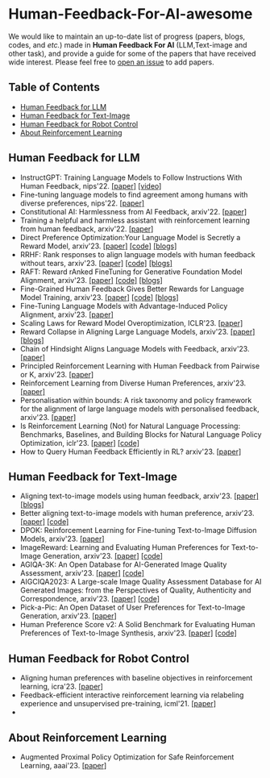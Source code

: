 # Human-Feedback-For-AI-awesome
We would like to maintain an up-to-date list of progress (papers, blogs, codes, and *etc.*) made in **Human Feedback For AI** (LLM,Text-image and other task), and provide a guide for some of the papers that have received wide interest.
Please feel free to [open an issue](Fhujinwu/Human-Feedback-For-LLM-awesome) to add papers.

## <a name="toc">Table of Contents</a>

- <a href="#human-feedback-LLM">Human Feedback for LLM</a>
- <a href="#human-feedback-Text-image">Human Feedback for Text-Image</a>
- <a href="#human-feedback-Robot-control">Human Feedback for Robot Control</a>
- <a href="#about-RL">About Reinforcement Learning</a>

## <a name="human-feedback-LLM">Human Feedback for LLM</a>
* InstructGPT: Training Language Models to Follow Instructions With Human Feedback, nips'22. [[paper]](https://proceedings.neurips.cc/paper_files/paper/2022/file/b1efde53be364a73914f58805a001731-Paper-Conference.pdf) [[video]](https://www.bilibili.com/video/BV1hd4y187CR/)
* Fine-tuning language models to find agreement among humans with diverse preferences, nips'22. [[paper]](https://proceedings.neurips.cc/paper_files/paper/2022/file/f978c8f3b5f399cae464e85f72e28503-Paper-Conference.pdf)
* Constitutional AI: Harmlessness from AI Feedback, arxiv'22. [[paper]](https://arxiv.org/pdf/2212.08073.pdf)
* Training a helpful and harmless assistant with reinforcement learning from human feedback, arxiv'22. [[paper]](https://arxiv.org/pdf/2204.05862.pdf)
* Direct Preference Optimization:Your Language Model is Secretly a Reward Model, arxiv'23. [[paper]](https://arxiv.org/pdf/2305.18290.pdf) [[code]](https://github.com/eric-mitchell/direct-preference-optimization) [[blogs]](https://zhuanlan.zhihu.com/p/634705904)
* RRHF: Rank responses to align language models with human feedback without tears, arxiv'23. [[paper]](https://arxiv.org/pdf/2304.05302.pdf) [[code]](https://github.com/GanjinZero/RRHF) [[blogs]](https://mp.weixin.qq.com/s/MiToPmFuNXY9wJcKH7pZPw)
* RAFT: Reward rAnked FineTuning for Generative Foundation Model Alignment, arxiv'23. [[paper]](https://arxiv.org/pdf/2304.06767.pdf) [[code]](https://github.com/OptimalScale/LMFlow) [[blogs]](https://mp.weixin.qq.com/s/rhO0bE8CCQsQzsH3kdTbCA)
* Fine-Grained Human Feedback Gives Better Rewards for Language Model Training, arxiv'23. [[paper]](https://arxiv.org/pdf/2306.01693.pdf) [[code]](https://github.com/allenai/FineGrainedRLHF) [[blogs]](https://mp.weixin.qq.com/s/iqf6Tw2iyYNAUoAj3f1MNw)
* Fine-Tuning Language Models with Advantage-Induced Policy Alignment, arxiv'23. [[paper]](https://arxiv.org/pdf/2306.02231.pdf)
* Scaling Laws for Reward Model Overoptimization, ICLR'23. [[paper]](https://proceedings.mlr.press/v202/gao23h/gao23h.pdf)
* Reward Collapse in Aligning Large Language Models, arxiv'23. [[paper]](https://arxiv.org/pdf/2305.17608.pdf) [[blogs]](https://mp.weixin.qq.com/s/REqLcA9CMEM8M7DYZpuC-Q)
* Chain of Hindsight Aligns Language Models with Feedback, arxiv'23. [[paper]](https://arxiv.org/pdf/2302.02676.pdf)
* Principled Reinforcement Learning with Human Feedback from Pairwise or K, arxiv'23. [[paper]](https://arxiv.org/pdf/2301.11270.pdf)
* Reinforcement Learning from Diverse Human Preferences, arxiv'23. [[paper]](https://arxiv.org/pdf/2301.11774.pdf)
* Personalisation within bounds: A risk taxonomy and policy framework for the alignment of large language models with personalised feedback, arxiv'23. [[paper]](https://arxiv.org/pdf/2303.05453.pdf)
* Is Reinforcement Learning (Not) for Natural Language Processing: Benchmarks, Baselines, and Building Blocks for Natural Language Policy Optimization, iclr'23. [[paper]](https://arxiv.org/pdf/2210.01241.pdf) [[code]](https://github.com/allenai/RL4LMs)
* How to Query Human Feedback Efficiently in RL? arxiv'23. [[paper]](https://arxiv.org/pdf/2305.18505.pdf)

## <a name="human-feedback-Text-image">Human Feedback for Text-Image</a>
* Aligning text-to-image models using human feedback, arxiv'23. [[paper]](https://arxiv.org/pdf/2302.12192.pdf)  [[blogs]](https://mp.weixin.qq.com/s/FrqpybryiJ-ikO4ZVeISIg)
* Better aligning text-to-image models with human preference, arxiv'23. [[paper]](https://arxiv.org/pdf/2303.14420.pdf) [[code]](https://github.com/tgxs002/align_sd)
* DPOK: Reinforcement Learning for Fine-tuning Text-to-Image Diffusion Models, arxiv'23. [[paper]](https://arxiv.org/pdf/2305.16381.pdf)
* ImageReward: Learning and Evaluating Human Preferences for Text-to-Image Generation, arxiv'23. [[paper]](https://arxiv.org/pdf/2304.05977.pdf) [[code]](https://github.com/THUDM/ImageReward)
* AGIQA-3K: An Open Database for AI-Generated Image Quality Assessment, arxiv'23. [[paper]](https://arxiv.org/pdf/2306.04717.pdf) [[code]](https://github.com/lcysyzxdxc/AGIQA-3k-Database?utm_source=catalyzex.com)
* AIGCIQA2023: A Large-scale Image Quality Assessment Database for AI Generated Images: from the Perspectives of Quality, Authenticity and Correspondence, arxiv'23. [[paper]](https://arxiv.org/pdf/2307.00211.pdf) [[code]](https://github.com/wangjiarui153/AIGCIQA2023)
* Pick-a-Pic: An Open Dataset of User Preferences for Text-to-Image Generation, arxiv'23. [[paper]](https://arxiv.org/pdf/2305.01569.pdf)
* Human Preference Score v2: A Solid Benchmark for Evaluating Human Preferences of Text-to-Image Synthesis, arxiv'23. [[paper]](https://arxiv.org/pdf/2306.09341.pdf) [[code]](https://github.com/tgxs002/HPSv2)

## <a name="human-feedback-Robot-control">Human Feedback for Robot Control</a>
* Aligning human preferences with baseline objectives in reinforcement learning, icra'23. [[paper]](https://www.diva-portal.org/smash/get/diva2:1744884/FULLTEXT01.pdf)
* Feedback-efficient interactive reinforcement learning via relabeling experience and unsupervised pre-training, icml'21. [[paper]](https://proceedings.mlr.press/v139/lee21i.html)
* 

## <a name="about-RL">About Reinforcement Learning</a>
* Augmented Proximal Policy Optimization for Safe Reinforcement Learning, aaai'23. [[paper]](https://ojs.aaai.org/index.php/AAAI/article/view/25888)

